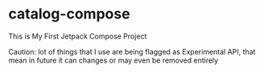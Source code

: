 # catalog-compose
This is My First Jetpack Compose Project

Caution: lot of things that I use are being flagged as Experimental API, that mean in future it can changes or may even be removed entirely

